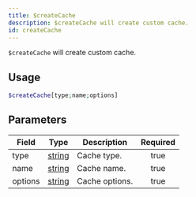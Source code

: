 ```yaml
---
title: $createCache
description: $createCache will create custom cache.
id: createCache
---
```


`$createCache` will create custom cache.

## Usage

```php
$createCache[type;name;options]
```

## Parameters

| Field   | Type                                                                                              | Description    | Required |
| ------- | ------------------------------------------------------------------------------------------------- | -------------- | :------: |
| type    | [string](https://developer.mozilla.org/en-US/docs/Web/JavaScript/Reference/Global_Objects/String) | Cache type.    |   true   |
| name    | [string](https://developer.mozilla.org/en-US/docs/Web/JavaScript/Reference/Global_Objects/String) | Cache name.    |   true   |
| options | [string](https://developer.mozilla.org/en-US/docs/Web/JavaScript/Reference/Global_Objects/String) | Cache options. |   true   |
